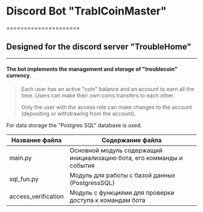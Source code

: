 # Discord Bot "TrablCoinMaster"
=====================
## Designed for the discord server "TroubleHome"
-----------------------------------
#### The bot implements the management and storage of "troublecoin" currency.

> Each user has an active "coin" balance and an account to earn all the time.
> Users can make their own coins transfers to each other.
>
> Only the user with the access role can make changes to the account (depositing or withdrawing from the account).

For data storage the "Postgres SQL" database is used.

Название файла  		| Содержание файла
------------------------|----------------------
main.py       			| Основной модуль содержащий инициализацию бота, его комманды и события
sql_fun.py      		| Модуль для работы с базой данных (PostgressSQL)
access_verification   	| Модуль с функциями для проверки доступа к командам бота
